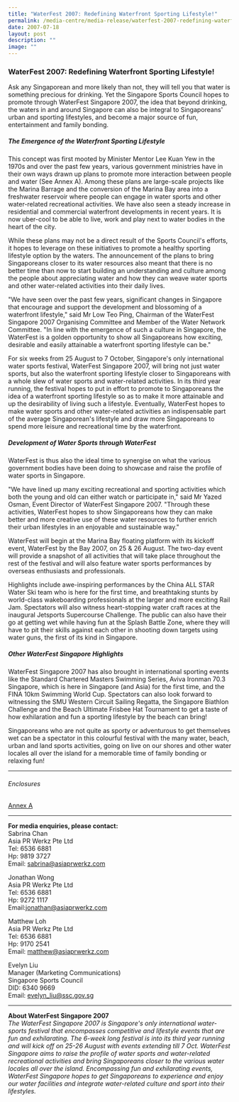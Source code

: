 ```yaml
---
title: "WaterFest 2007: Redefining Waterfront Sporting Lifestyle!"
permalink: /media-centre/media-release/waterfest-2007-redefining-waterfront-sporting-lifestyle/
date: 2007-07-18
layout: post
description: ""
image: ""
---
```

### **WaterFest 2007: Redefining Waterfront Sporting Lifestyle!**

Ask any Singaporean and more likely than not, they will tell you that water is something precious for drinking. Yet the Singapore Sports Council hopes to promote through WaterFest Singapore 2007, the idea that beyond drinking, the waters in and around Singapore can also be integral to Singaporeans' urban and sporting lifestyles, and become a major source of fun, entertainment and family bonding.

##### **The Emergence of the Waterfront Sporting Lifestyle**

This concept was first mooted by Minister Mentor Lee Kuan Yew in the 1970s and over the past few years, various government ministries have in their own ways drawn up plans to promote more interaction between people and water (See Annex A). Among these plans are large-scale projects like the Marina Barrage and the conversion of the Marina Bay area into a freshwater reservoir where people can engage in water sports and other water-related recreational activities. We have also seen a steady increase in residential and commercial waterfront developments in recent years. It is now uber-cool to be able to live, work and play next to water bodies in the heart of the city.

While these plans may not be a direct result of the Sports Council's efforts, it hopes to leverage on these initiatives to promote a healthy sporting lifestyle option by the waters. The announcement of the plans to bring Singaporeans closer to its water resources also meant that there is no better time than now to start building an understanding and culture among the people about appreciating water and how they can weave water sports and other water-related activities into their daily lives.

"We have seen over the past few years, significant changes in Singapore that encourage and support the development and blossoming of a waterfront lifestyle," said Mr Low Teo Ping, Chairman of the WaterFest Singapore 2007 Organising Committee and Member of the Water Network Committee. "In line with the emergence of such a culture in Singapore, the WaterFest is a golden opportunity to show all Singaporeans how exciting, desirable and easily attainable a waterfront sporting lifestyle can be."

For six weeks from 25 August to 7 October, Singapore's only international water sports festival, WaterFest Singapore 2007, will bring not just water sports, but also the waterfront sporting lifestyle closer to Singaporeans with a whole slew of water sports and water-related activities. In its third year running, the festival hopes to put in effort to promote to Singaporeans the idea of a waterfront sporting lifestyle so as to make it more attainable and up the desirability of living such a lifestyle. Eventually, WaterFest hopes to make water sports and other water-related activities an indispensable part of the average Singaporean's lifestyle and draw more Singaporeans to spend more leisure and recreational time by the waterfront.

##### **Development of Water Sports through WaterFest**

WaterFest is thus also the ideal time to synergise on what the various government bodies have been doing to showcase and raise the profile of water sports in Singapore.

"We have lined up many exciting recreational and sporting activities which both the young and old can either watch or participate in," said Mr Yazed Osman, Event Director of WaterFest Singapore 2007. "Through these activities, WaterFest hopes to show Singaporeans how they can make better and more creative use of these water resources to further enrich their urban lifestyles in an enjoyable and sustainable way."

WaterFest will begin at the Marina Bay floating platform with its kickoff event, WaterFest by the Bay 2007, on 25 & 26 August. The two-day event will provide a snapshot of all activities that will take place throughout the rest of the festival and will also feature water sports performances by overseas enthusiasts and professionals.

Highlights include awe-inspiring performances by the China ALL STAR Water Ski team who is here for the first time, and breathtaking stunts by world-class wakeboarding professionals at the larger and more exciting Rail Jam. Spectators will also witness heart-stopping water craft races at the inaugural Jetsports Supercourse Challenge. The public can also have their go at getting wet while having fun at the Splash Battle Zone, where they will have to pit their skills against each other in shooting down targets using water guns, the first of its kind in Singapore.

##### **Other WaterFest Singapore Highlights**

WaterFest Singapore 2007 has also brought in international sporting events like the Standard Chartered Masters Swimming Series, Aviva Ironman 70.3 Singapore, which is here in Singapore (and Asia) for the first time, and the FINA 10km Swimming World Cup. Spectators can also look forward to witnessing the SMU Western Circuit Sailing Regatta, the Singapore Biathlon Challenge and the Beach Ultimate Frisbee Hat Tournament to get a taste of how exhilaration and fun a sporting lifestyle by the beach can bring!

Singaporeans who are not quite as sporty or adventurous to get themselves wet can be a spectator in this colourful festival with the many water, beach, urban and land sports activities, going on live on our shores and other water locales all over the island for a memorable time of family bonding or relaxing fun!

---

###### Enclosures
[Annex A](/files/Media%20Centre/Media%20Release/2007/July/WaterFestPressReleaseFINALAnnexA.pdf)

---

**For media enquiries, please contact:**
<br>
Sabrina Chan
<br>
Asia PR Werkz Pte Ltd
<br>
Tel: 6536 6881
<br>
Hp: 9819 3727
<br>
Email: [sabrina@asiaprwerkz.com](mailto:sabrina@asiaprwerkz.com)

Jonathan Wong
<br>
Asia PR Werkz Pte Ltd
<br>
Tel: 6536 6881
<br>
Hp: 9272 1117
<br>
Email:[jonathan@asiaprwerkz.com](mailto:jonathan@asiaprwerkz.com)

Matthew Loh
<br>
Asia PR Werkz Pte Ltd
<br>
Tel: 6536 6881
<br>
Hp: 9170 2541
<br>
Email: [matthew@asiaprwerkz.com](mailto:matthew@asiaprwerkz.com)

Evelyn Liu
<br>
Manager (Marketing Communications)
<br>
Singapore Sports Council
<br>
DID: 6340 9669
<br>
Email: [evelyn_liu@ssc.gov.sg](mailto:evelyn_liu@ssc.gov.sg)

---

**About WaterFest Singapore 2007**
<br>
*The WaterFest Singapore 2007 is Singapore's only international water-sports festival that encompasses competitive and lifestyle events that are fun and exhilarating. The 6-week long festival is into its third year running and will kick off on 25-26 August with events extending till 7 Oct. WaterFest Singapore aims to raise the profile of water sports and water-related recreational activities and bring Singaporeans closer to the various water locales all over the island. Encompassing fun and exhilarating events, WaterFest Singapore hopes to get Singaporeans to experience and enjoy our water facilities and integrate water-related culture and sport into their lifestyles.*